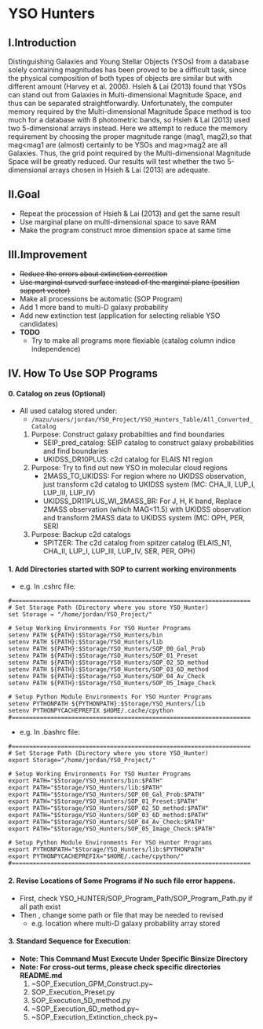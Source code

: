 # **YSO Hunters**
## **I.Introduction**
Distinguishing Galaxies and Young Stellar Objects (YSOs) from a database solely containing magnitudes has been proved to be a difficult task, since the physical composition of both types of objects are similar but with different amount (Harvey et al. 2006). Hsieh & Lai (2013) found that YSOs can stand out from Galaxies in Multi-dimensional Magnitude Space, and thus can be separated straightforwardly. Unfortunately, the computer memory required by the Multi-dimensional Magnitude Space method is too much for a database with 8 photometric bands, so Hsieh & Lai (2013) used two 5-dimensional arrays instead. Here we attempt to reduce the memory requirement by choosing the proper magnitude range (mag1, mag2),so that mag\<mag1 are (almost) certainly to be YSOs and mag\>mag2 are all Galaxies. Thus, the grid point required by the Multi-dimensional Magnitude Space will be greatly reduced. Our results will test whether the two 5-dimensional arrays chosen in Hsieh & Lai (2013) are adequate.

## **II.Goal**
- Repeat the procession of Hsieh & Lai (2013) and get the same result
- Use marginal plane on multi-dimensional space to save RAM
- Make the program construct mroe dimension space at same time

## **III.Improvement**
- ~~Reduce the errors about extinction correction~~
- ~~Use marginal curved surface instead of the marginal plane (position support vector)~~
- Make all processions be automatic (SOP Program)
- Add 1 more band to multi-D galaxy probability
- Add new extinction test (application for selecting reliable YSO candidates)
- **TODO**
	- Try to make all programs more flexiable (catalog column indice independence)

## **IV. How To Use SOP Programs**
#### 0. Catalog on zeus (Optional)
- All used catalog stored under:
    - ``` /mazu/users/jordan/YSO_Project/YSO_Hunters_Table/All_Converted_Catalog ```
    1.  Purpose: Construct galaxy probabilties and find boundaries
        - SEIP_pred_catalog: SEIP catalog to construct galaxy probabilities and find boundaries
        - UKIDSS_DR10PLUS: c2d catalog for ELAIS N1 region
    2.  Purpose: Try to find out new YSO in molecular cloud regions
        - 2MASS_TO_UKIDSS: For region where no UKIDSS observation, just transform c2d catalog to UKIDSS system (MC: CHA_II, LUP_I, LUP_III, LUP_IV)
        - UKIDSS_DR11PLUS_WI_2MASS_BR: For J, H, K band, Replace 2MASS observation (which MAG<11.5) with UKIDSS observation and transform 2MASS data to UKIDSS system (MC: OPH, PER, SER)
    3.  Purpose: Backup c2d catalogs
        - SPITZER: The c2d catalog from spitzer catalog (ELAIS_N1, CHA_II, LUP_I, LUP_III, LUP_IV, SER, PER, OPH)

#### 1. Add Directories started with SOP to current working environments
- e.g. In .cshrc file:
```
#====================================================================
# Set Storage Path (Directory where you store YSO_Hunter)
set Storage = "/home/jordan/YSO_Project/"

# Setup Working Environments For YSO Hunter Programs
setenv PATH ${PATH}:$Storage/YSO_Hunters/bin
setenv PATH ${PATH}:$Storage/YSO_Hunters/lib
setenv PATH ${PATH}:$Storage/YSO_Hunters/SOP_00_Gal_Prob
setenv PATH ${PATH}:$Storage/YSO_Hunters/SOP_01_Preset
setenv PATH ${PATH}:$Storage/YSO_Hunters/SOP_02_5D_method
setenv PATH ${PATH}:$Storage/YSO_Hunters/SOP_03_6D_method
setenv PATH ${PATH}:$Storage/YSO_Hunters/SOP_04_Av_Check
setenv PATH ${PATH}:$Storage/YSO_Hunters/SOP_05_Image_Check

# Setup Python Module Environments For YSO Hunter Programs
setenv PYTHONPATH ${PYTHONPATH}:$Storage/YSO_Hunters/lib
setenv PYTHONPYCACHEPREFIX $HOME/.cache/cpython
#====================================================================
```
- e.g. In .bashrc file:

```
#====================================================================
# Set Storage Path (Directory where you store YSO_Hunter)
export Storage="/home/jordan/YSO_Project/"

# Setup Working Environments For YSO Hunter Programs
export PATH="$Storage/YSO_Hunters/bin:$PATH"
export PATH="$Storage/YSO_Hunters/lib:$PATH"
export PATH="$Storage/YSO_Hunters/SOP_00_Gal_Prob:$PATH"
export PATH="$Storage/YSO_Hunters/SOP_01_Preset:$PATH"
export PATH="$Storage/YSO_Hunters/SOP_02_5D_method:$PATH"
export PATH="$Storage/YSO_Hunters/SOP_03_6D_method:$PATH"
export PATH="$Storage/YSO_Hunters/SOP_04_Av_Check:$PATH"
export PATH="$Storage/YSO_Hunters/SOP_05_Image_Check:$PATH"

# Setup Python Module Environments For YSO Hunter Programs
export PYTHONPATH="$Storage/YSO_Hunters/lib:$PYTHONPATH"
export PYTHONPYCACHEPREFIX="$HOME/.cache/cpython/"
#====================================================================
```

#### 2. Revise Locations of Some Programs if **No such file** error happens.
- First, check YSO_HUNTER/SOP_Program_Path/SOP_Program_Path.py if all path exist
- Then , change some path or file that may be needed to revised
	- e.g. location where multi-D galaxy probability array stored

#### 3. Standard Sequence for Execution:
- **Note: This Command Must Execute Under Specific Binsize Directory**
- **Note: For cross-out terms, please check specific directories README.md**
    1. ~SOP_Execution_GPM_Construct.py~
    2. SOP_Execution_Preset.py
    3. SOP_Execution_5D_method.py
    4. ~SOP_Execution_6D_method.py~
    5. ~SOP_Execution_Extinction_check.py~
